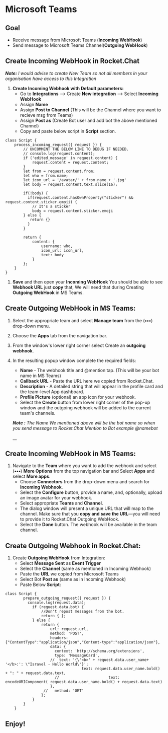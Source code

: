 # Microsoft Teams

## Goal

* Receive message from Microsoft Teams (**Incoming WebHook**)
* Send message to Microsoft Teams Channel(**Outgoing WebHook**)

## Create Incoming WebHook in Rocket.Chat

_**Note:** I would advise to create New Team so not all members in your organisation have access to this Integration_

1. **Create Incoming Webhook with Default parameters:**
   * Go to **Integrations** --> Create **New integration** --> Select **Incoming WebHook**
   * Assign **Name**
   * Assign **Post to Channel** (This will be the Channel where you want to recieve msg from Teams)
   * Assign **Post as** (Create Bot user and add bot the above mentioned Channel)
   * Copy and paste below script in **Script** section.

```
class Script {
    process_incoming_request({ request }) {
        // UNCOMMENT THE BELOW LINE TO DEBUG IF NEEDED.
        // console.log(request.content);
        if ('edited_message' in request.content) {
            request.content = request.content;
        }
        let from = request.content.from;
        let who = from.name;
        let icon_url = '/avatar/' + from.name + '.jpg'
        let body = request.content.text.slice(16);

        if(!body) {
          if(request.content.hasOwnProperty("sticker") && request.content.sticker.emoji) {
            // It's a sticker
            body = request.content.sticker.emoji
        } else {
           return {}
          }
        }

        return {
            content: {
                username: who,
                icon_url: icon_url,
                text: body
            }
        };
    }
}
```

1. **Save** and then open your **Incoming WebHook** You should be able to see **Webhook URL** just **copy** that, We will need that during Creating **Outgoing WebHook** in MS Teams.

## Create Outgoing WebHook in MS Teams:

1. Select the appropriate team and select **Manage team** from the (**•••**) drop-down menu.
2. Choose the **Apps** tab from the navigation bar.
3. From the window's lower right corner select Create an **outgoing webhook**.
4.  In the resulting popup window complete the required fields:

    * **Name** - The webhook title and @mention tap. (This will be your bot name in MS Teams)
    * **Callback URL** - Paste the URL here we copied from Rocket.Chat.
    * **Description** - A detailed string that will appear in the profile card and the team-level App dashboard.
    * **Profile Picture** (optional) an app icon for your webhook.
    * Select the **Create** button from lower right corner of the pop-up window and the outgoing webhook will be added to the current team's channels.&#x20;

    _**Note :**_ _The Name We mentioned above will be the bot name so when you send message to Rocket.Chat Mention to Bot example @namebot_

    \_\_

## Create Incoming WebHook in MS Teams:

1. Navigate to the **Team** where you want to add the webhook and select (**•••**) **More Options** from the top navigation bar and Select **Apps** and select **More apps**.
   * Choose **Connectors** from the drop-down menu and search for **Incoming Webhook**.
   * Select the **Configure** button, provide a name, and, optionally, upload an image avatar for your webhook.
   * Select appropriate **Teams** and **Channel**.
   * The dialog window will present a unique URL that will map to the channel. Make sure that you **copy and save the URL**—you will need to provide it to Rocket.Chat Outgoing WebHook.
   * Select the **Done** button. The webhook will be available in the team channel.

## Create Outgoing Webhook in Rocket.Chat:

1. Create **Outgoing WebHook** from Integration:
   * Select **Message Sent** as **Event Trigger**
   * Select the **Channel** (same as mentioned in Incoming Webhook)
   * Paste the **URL** we copied from Microsoft Teams
   * Select Bot **Post as** (same as in Incoming Webhook)
   * Paste Below **Script**:

```
class Script {
        prepare_outgoing_request({ request }) {
          console.log(request.data);
            if (request.data.bot) {
                //Don't repost messages from the bot.
                return { };
            } else {
                return {
                    url: request.url,
                    method: 'POST',
                    headers: {"ContentType":"application/json","Content-type":"application/json"},
                    data: {
                      context: 'http://schema.org/extensions',
                      type: 'MessageCard',
                    //  text: '{\'<b>' + request.data.user_name+ '</b>:': \"Isravel - Hello World\"}';
                                  text: request.data.user_name.bold() + ": " + request.data.text,
                      //                      text: encodeURIComponent( request.data.user_name.bold() + request.data.text)
                    },
                 //   method: 'GET'
                };
            }
        }
    }
```

## Enjoy!
